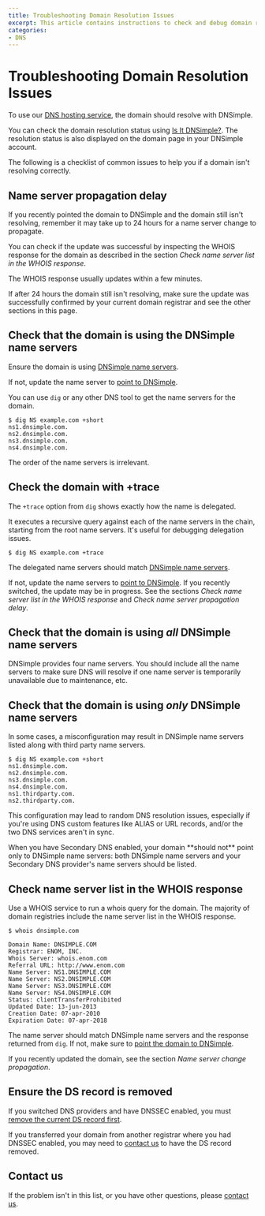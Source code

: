 ```yaml
---
title: Troubleshooting Domain Resolution Issues
excerpt: This article contains instructions to check and debug domain resolution issues.
categories:
- DNS
---
```


# Troubleshooting Domain Resolution Issues

To use our [DNS hosting service](/articles/dns-hosting), the domain should resolve with DNSimple.

You can check the domain resolution status using [Is It DNSimple?](http://isitdnsimple.com/). The resolution status is also displayed on the domain page in your DNSimple account.

The following is a checklist of common issues to help you if a domain isn't resolving correctly. 


## Name server propagation delay

If you recently pointed the domain to DNSimple and the domain still isn't resolving, remember it may take up to 24 hours for a name server change to propagate.

You can check if the update was successful by inspecting the WHOIS response for the domain as described in the section *Check name server list in the WHOIS response*.

The WHOIS response usually updates within a few minutes.

If after 24 hours the domain still isn't resolving, make sure the update was successfully confirmed by your current domain registrar and see the other sections in this page.


## Check that the domain is using the DNSimple name servers

Ensure the domain is using [DNSimple name servers](/articles/dnsimple-nameservers).

If not, update the name server to [point to DNSimple](/articles/pointing-domain-to-dnsimple).

You can use `dig` or any other DNS tool to get the name servers for the domain.

~~~
$ dig NS example.com +short
ns1.dnsimple.com.
ns2.dnsimple.com.
ns3.dnsimple.com.
ns4.dnsimple.com.
~~~

The order of the name servers is irrelevant.


## Check the domain with +trace

The `+trace` option from `dig` shows exactly how the name is delegated.

It executes a recursive query against each of the name servers in the chain, starting from the root name servers. It's useful for debugging delegation issues.

~~~
$ dig NS example.com +trace
~~~

The delegated name servers should match [DNSimple name servers](/articles/dnsimple-nameservers).

If not, update the name servers to [point to DNSimple](/articles/pointing-domain-to-dnsimple). If you recently switched, the update may be in progress. See the sections *Check name server list in the WHOIS response* and *Check name server propagation delay*.


## Check that the domain is using *all* DNSimple name servers

DNSimple provides four name servers. You should include all the name servers to make sure DNS will resolve if one name server is temporarily unavailable due to maintenance, etc. 


## Check that the domain is using *only* DNSimple name servers

In some cases, a misconfiguration may result in DNSimple name servers listed along with third party name servers.

~~~
$ dig NS example.com +short
ns1.dnsimple.com.
ns2.dnsimple.com.
ns3.dnsimple.com.
ns4.dnsimple.com.
ns1.thirdparty.com.
ns2.thirdparty.com.
~~~

This configuration may lead to random DNS resolution issues, especially if you're using DNS custom features like ALIAS or URL records, and/or the two DNS services aren't in sync.

<note>
When you have Secondary DNS enabled, your domain **should not** point only to DNSimple name servers: both DNSimple name servers and your Secondary DNS provider's name servers should be listed.
</note>


## Check name server list in the WHOIS response

Use a WHOIS service to run a whois query for the domain. The majority of domain registries include the name server list in the WHOIS response.

~~~
$ whois dnsimple.com

Domain Name: DNSIMPLE.COM
Registrar: ENOM, INC.
Whois Server: whois.enom.com
Referral URL: http://www.enom.com
Name Server: NS1.DNSIMPLE.COM
Name Server: NS2.DNSIMPLE.COM
Name Server: NS3.DNSIMPLE.COM
Name Server: NS4.DNSIMPLE.COM
Status: clientTransferProhibited
Updated Date: 13-jun-2013
Creation Date: 07-apr-2010
Expiration Date: 07-apr-2018
~~~

The name server should match DNSimple name servers and the response returned from `dig`. If not, make sure to [point the domain to DNSimple](/articles/pointing-domain-to-dnsimple).

If you recently updated the domain, see the section *Name server change propagation*.

## Ensure the DS record is removed

If you switched DNS providers and have DNSSEC enabled, you must [remove the current DS record first](/articles/ds-records-changing-dns).

If you transferred your domain from another registrar where you had DNSSEC enabled, you may need to [contact us](https://dnsimple.com/contact) to have the DS record removed.

## Contact us

If the problem isn't in this list, or you have other questions, please [contact us](https://dnsimple.com/contact).
